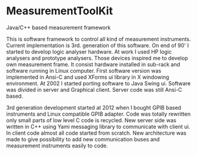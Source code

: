 # MeasurementToolKit
Java/C++ based measurement framework

This is software framework to control all kind of measurement instruments. 
Current implementation is 3rd. generation of this software. 
On end of 90' I started to develop logic analyser hardware. 
At work I used HP logic analysers and prototype analysers.
Those devices inspired me to develop own measurement frame. 
It consist hardware installed in sub-rack and software running in Linux computer.
First software version was implemented in Ansi-C and used XForms ui library in X windowing environment.
At 2002 I started porting software to Java Swing ui. Software was divided in server and Graphical client. 
Server code was still Ansi-C based.

3rd generation development started at 2012 when I bought GPIB based instruments and Linux compatible GPIB adapter.
Code was totally rewritten only small parts of low level C code is recycled. 
New server side was written in C++ using Yami messaging library to communicate with client ui.
In client code almost all code started from scratch. 
New architecture was made to give possibility to add new communication buses and measurement instruments easily to code.